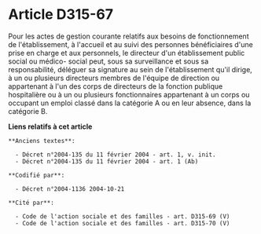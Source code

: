 # Article D315-67

Pour les actes de gestion courante relatifs aux besoins de fonctionnement de l'établissement, à l'accueil et au suivi des
personnes bénéficiaires d'une prise en charge et aux personnels, le directeur d'un établissement public social ou médico-
social peut, sous sa surveillance et sous sa responsabilité, déléguer sa signature au sein de l'établissement qu'il dirige, à
un ou plusieurs directeurs membres de l'équipe de direction ou appartenant à l'un des corps de directeurs de la fonction
publique hospitalière ou à un ou plusieurs fonctionnaires appartenant à un corps ou occupant un emploi classé dans la
catégorie A ou en leur absence, dans la catégorie B.

**Liens relatifs à cet article**

	**Anciens textes**:

	  - Décret n°2004-135 du 11 février 2004 - art. 1, v. init.
	  - Décret n°2004-135 du 11 février 2004 - art. 1 (Ab)

	**Codifié par**:

	  - Décret n°2004-1136 2004-10-21

	**Cité par**:

	  - Code de l'action sociale et des familles - art. D315-69 (V)
	  - Code de l'action sociale et des familles - art. D315-70 (V)
